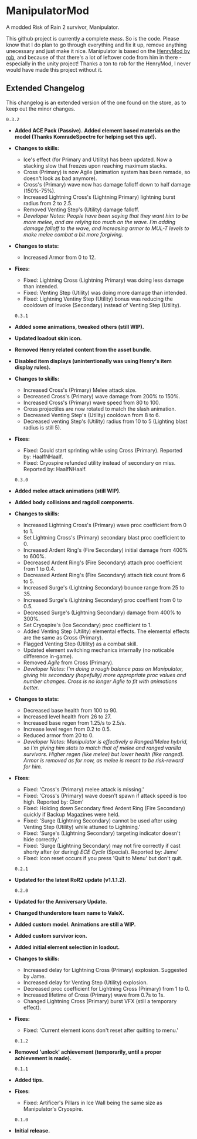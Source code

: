 # ManipulatorMod
A modded Risk of Rain 2 survivor, Manipulator.

This github project is currently a complete _mess_. So is the code. Please know that I do plan to go through everything and fix it up, remove anything unecessary and just make it nice. Manipulator is based on the [HenryMod by rob](https://thunderstore.io/package/rob/HenryMod/), and because of that there's a lot of leftover code from him in there - especially in the unity project! Thanks a ton to rob for the HenryMod, I never would have made this project without it.

## Extended Changelog
This changelog is an extended version of the one found on the store, as to keep out the minor changes.

  `0.3.2`
  
- __Added ACE Pack (Passive).__
__Added element based materials on the model (Thanks KomradeSpectre for helping set this up!).__
- __Changes to skills:__
	- Ice's effect (for Primary and Utility) has been updated. Now a stacking slow that freezes upon reaching maximum stacks.
    - Cross (Primary) is now Agile (animation system has been remade, so doesn't look as bad anymore).
	- Cross's (Primary) wave now has damage falloff down to half damage (150%-75%).
	- Increased Lightning Cross's (Lightning Primary) lightning burst radius from 2 to 2.5.
	- Removed Venting Step's (Utility) damage falloff.
	- *Developer Notes: People have been saying that they want him to be more melee, and are relying too much on the wave. I'm adding damage falloff to the wave, and increasing armor to MUL-T levels to make melee combat a bit more forgiving.*
- __Changes to stats:__
    - Increased Armor from 0 to 12.
- __Fixes:__
    - Fixed: Lightning Cross (Lightning Primary) was doing less damage than intended.
	- Fixed: Venting Step (Utility) was doing more damage than intended.
	- Fixed: Lightning Ventiny Step (Utility) bonus was reducing the cooldown of Invoke (Secondary) instead of Venting Step (Utility).

  `0.3.1`
  
- __Added some animations, tweaked others (still WIP).__
- __Updated loadout skin icon.__
- __Removed Henry related content from the asset bundle.__
- __Disabled item displays (unintentionally was using Henry's item display rules).__
- __Changes to skills:__
    - Increased Cross's (Primary) Melee attack size.
    - Decreased Cross's (Primary) wave damage from 200% to 150%.
	- Increased Cross's (Primary) wave speed from 80 to 100.
	- Cross projectiles are now rotated to match the slash animation.
	- Decreased Venting Step's (Utility) cooldown from 8 to 6.
	- Decreased venting Step's (Utility) radius from 10 to 5 (Lighting blast radius is still 5).
- __Fixes:__
    - Fixed: Could start sprinting while using Cross (Primary). Reported by: HaalfNHaalf.
	- Fixed: Cryospire refunded utility instead of secondary on miss. Reported by: HaalfNHaalf.

  `0.3.0`
  
- __Added melee attack animations (still WIP).__
- __Added body collisions and ragdoll components.__
- __Changes to skills:__
    - Increased Lightning Cross's (Primary) wave proc coefficient from 0 to 1.
	- Set Lightning Cross's (Primary) secondary blast proc coefficient to 0.
    - Increased Ardent Ring's (Fire Secondary) initial damage from 400% to 600%.
	- Decreased Ardent Ring's (Fire Secondary) attach proc coefficient from 1 to 0.4.
	- Decreased Ardent Ring's (Fire Secondary) attach tick count from 6 to 5.
    - Increased Surge's (Lightning Secondary) bounce range from 25 to 35.
	- Increased Surge's (Lightning Secondary) proc coeffient from 0 to 0.5.
	- Decreased Surge's (Lightning Secondary) damage from 400% to 300%.
	- Set Cryospire's (Ice Secondary) proc coefficient to 1.
	- Added Venting Step (Utility) elemental effects. The elemental effects are the same as Cross (Primary).
	- Flagged Venting Step (Utility) as a combat skill.
	- Updated element switching mechanics internally (no noticable difference in-game).
    - Removed *Agile* from Cross (Primary).
	- *Developer Notes: I'm doing a rough balance pass on Manipulator, giving his secondary (hopefully) more appropriate proc values and number changes. Cross is no longer Aglie to fit with animations better.*
- __Changes to stats:__
    - Decreased base health from 100 to 90.
    - Increased level health from 26 to 27.
    - Increased base regen from 1.25/s to 2.5/s.
    - Increase level regen from 0.2 to 0.5.
    - Reduced armor from 20 to 0.
    - *Developer Notes: Manipulator is effectively a Ranged/Melee hybrid, so I'm giving him stats to match that of melee and ranged vanilla survivors. Higher regen (like melee) but lower health (like ranged). Armor is removed as for now, as melee is meant to be risk-reward for him.*
- __Fixes:__
    - Fixed: 'Cross's (Primary) melee attack is missing.'
    - Fixed: 'Cross's (Primary) wave doesn't spawn if attack speed is too high. Reported by: Clom'
	- Fixed: Holding down Secondary fired Ardent Ring (Fire Secondary) quickly if Backup Magazines were held.
    - Fixed: 'Surge (Lightning Secondary) cannot be used after using Venting Step (Utility) while attuned to Lightning.'
    - Fixed: 'Surge's (Lightning Secondary) targeting indicator doesn't hide correctly.'
    - Fixed: 'Surge (Lightning Secondary) may not fire correctly if cast shorty after (or during) *ECE Cycle* (Special). Reported by: Jame'
	- Fixed: Icon reset occurs if you press 'Quit to Menu' but don't quit.

  `0.2.1`
  
- __Updated for the latest RoR2 update (v1.1.1.2).__

  `0.2.0`

- __Updated for the Anniversary Update.__
- __Changed thunderstore team name to ValeX.__
- __Added custom model. Animations are still a WIP.__
- __Added custom survivor icon.__
- __Added initial element selection in loadout.__
- __Changes to skills:__
    - Increased delay for Lightning Cross (Primary) explosion. Suggested by Jame.
    - Increased delay for Venting Step (Utility) explosion.
    - Decreased proc coefficient for Lightning Cross (Primary) from 1 to 0.
    - Increased lifetime of Cross (Primary) wave from 0.7s to 1s.
    - Changed Lightning Cross (Primary) burst VFX (still a temporary effect).
- __Fixes:__ 
  - Fixed: 'Current element icons don't reset after quitting to menu.'

  `0.1.2`
  
- __Removed 'unlock' achievement (temporarily, until a proper achievement is made).__

  `0.1.1`
  
- __Added tips.__
- __Fixes:__
    - Fixed: Artificer's Pillars in Ice Wall being the same size as Manipulator's Cryospire.

  `0.1.0`
  
- __Initial release.__
